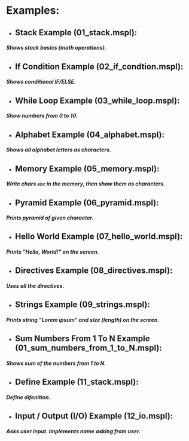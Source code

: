 # Examples:

- ## Stack Example (01_stack.mspl): 
##### Shows stack basics (math operations).
- ## If Condition Example (02_if_condtion.mspl):
##### Shows conditional IF/ELSE.
- ## While Loop Example (03_while_loop.mspl):
##### Show numbers from 0 to 10.
- ## Alphabet Example (04_alphabet.mspl):
##### Shows all alphabet letters as characters.
- ## Memory Example (05_memory.mspl):
##### Write chars `abc` in the memory, then show them as characters.
- ## Pyramid Example (06_pyramid.mspl):
##### Prints pyramid of given character.
- ## Hello World Example (07_hello_world.mspl):
##### Prints "Hello, World!" on the screen.
- ## Directives Example (08_directives.mspl):
##### Uses all the directives.
- ## Strings Example (09_strings.mspl):
##### Prints string "Lorem ipsum" and size (length) on the screen.
- ## Sum Numbers From 1 To N Example (01_sum_numbers_from_1_to_N.mspl):
##### Shows sum of the numbers from 1 to N.
- ## Define Example (11_stack.mspl): 
##### Define difenition.
- ## Input / Output (I/O) Example (12_io.mspl): 
##### Asks user input. Implements name asking from user.
